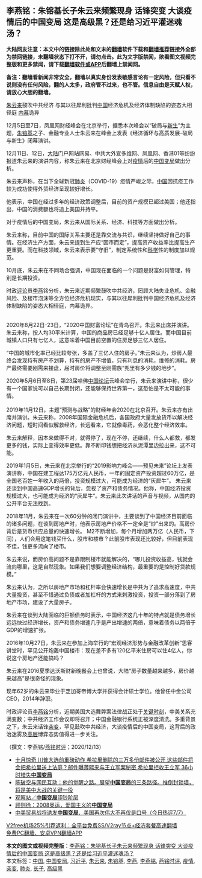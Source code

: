  <h2>李燕铭：朱镕基长子朱云来频繁现身 话锋突变 大谈疫情后的中国变局 这是高级黑？还是给习近平灌迷魂汤？</h2> <p class="notice"><b>大陆网友注意：本文中的链接除此处和文末的<a href="https://github.com/bannedbook/fanqiang" >翻墙</a>软件下载和<a href="https://github.com/killgcd/justmysocks/blob/master/README.md">翻墙推荐</a>链接外全部为禁网链接，未翻墙状态下打不开，请勿点击。此为文字版禁闻，欲看图文视频完整版和更多禁闻，请下载<a href="https://github.com/bannedbook/fanqiang">翻墙软件或APP</a>后翻墙上禁闻网。</p><p>备注：翻墙看新闻非常安全，翻墙以真实身份发表敏感言论有一定风险，但只看不说则没有任何风险，翻的人太多，政府管不过来，也不管。信息自由是天赋人权，请放心大胆的翻墙。</b></p>  <div class="entry">  <p></p> <p><a href="https://www.bannedbook.org/bnews/tag/%e6%9c%b1%e4%ba%91%e6%9d%a5/" class="st_tag internal_tag" rel="tag" title="标签 朱云来 下的日志">朱云来</a>鼓吹中共经济 与其以往犀利批判<span class='wp_keywordlink_affiliate'><a href="https://www.bannedbook.org/" title="中国" target="_blank">中国</a></span>经济危机及经济体制缺陷的姿态大相径庭 <span class='wp_keywordlink_affiliate'><a href="https://www.bannedbook.org/bnews/ccpdope/" title="中共高层内幕" target="_blank">内幕</a></span>诡异</p> <p>12月5日至7日&#65292;凤凰网财经峰会在北京举行&#65292;据悉本次峰会以&#8220;破局与<span class='wp_keywordlink'><a href="https://www.bannedbook.org/forum2/topic1642.html" title="正见网《新生》" target="_blank">新生</a></span>&#8221;为主题&#65292;<a href="https://www.bannedbook.org/bnews/tag/%e6%9c%b1%e9%95%95%e5%9f%ba/" class="st_tag internal_tag" rel="tag" title="标签 朱镕基 下的日志">朱镕基</a>之子&#12289;金融专业人士朱云来在峰会上发表&#12298;经济循环与高质发展-破局与新生&#12299;闭幕演讲&#12290;</p> <p>   12月11日&#12289;12日&#65292;<span class='wp_keywordlink_affiliate'><a href="https://www.bannedbook.org/" title="大陆" target="_blank">大陆</a></span>门户网站网易&#12289;中共大外宣多维网&#12289;凤凰网&#12289;香港01等纷纷报道朱云来的演讲内容&#65292;称朱云来在北京财经峰会上对<a href="https://www.bannedbook.org/bnews/tag/%E7%96%AB%E6%83%85/" class="st_tag internal_tag" rel="tag" title="标签 疫情 下的日志">疫情</a>后的<a href="https://www.bannedbook.org/bnews/tag/%E4%B8%AD%E5%9B%BD%E5%8F%98%E5%B1%80/" class="st_tag internal_tag" rel="tag" title="标签 中国变局 下的日志">中国变局</a>做出分析&#12290;</p> <p>朱云来声称&#65292;在当下全球新冠<a href="https://www.bannedbook.org/bnews/tag/%e8%82%ba%e7%82%8e/" class="st_tag internal_tag" rel="tag" title="标签 肺炎 下的日志">肺炎</a>&#65288;COVID-19&#65289;疫情严峻之际&#65292;<a href="https://www.bannedbook.org/bnews/tag/%E4%B8%AD%E5%9B%BD/" class="st_tag internal_tag" rel="tag" title="标签 中国 下的日志">中国</a>因抗疫工作较为成功使得外贸经济呈现较好增长&#12290;</p> <p>他表示&#65292;中国在经过多年的经济政策调整后&#65292;目前的资产规模已超过美国&#65307;他还指出&#65292;中国的消费额也将追上美国并持平&#12290;</p>  <p>对于疫情后的中国变局&#65292;朱云来从国际关系&#12289;经济&#12289;科技等方面做出分析&#12290;</p> <p>朱云来称&#65292;目前中国的国际关系主要还是靠交流与共识&#65292;继续坚持做好自己的事情&#12290;在经济生产方面&#65292;朱云来提到生产应&#8220;因市而定&#8221;&#65292;提高资产收益率比提高生产更重要&#12290;而在科技领域&#65292;朱云来表示要&#8220;守旧&#8221;&#65292;制定系统性和<span class='wp_keywordlink'><a href="https://www.bannedbook.org/forum11/topic309.html" title="禁片：“科学”的棍子" target="_blank">科学</a></span>性的制度加以规范&#12290;</p> <p>10月底&#65292;朱云来在不同场合强调&#65292;中国现在面临的一个问题是财富如何管理&#65292;特别是长期投资&#12290;</p> <p>时政<span class='wp_keywordlink_affiliate'><a href="https://www.bannedbook.org/bnews/comments/" title="新闻评论" target="_blank">评论</a></span>员<a href="https://www.bannedbook.org/bnews/tag/%e6%9d%8e%e7%87%95/" class="st_tag internal_tag" rel="tag" title="标签 李燕 下的日志">李燕</a>铭分析&#65292;朱云来近期频繁鼓吹中共经济&#65292;罔顾大陆失业危机&#12289;金融风险&#12289;及楼市泡沫等全方位经济危机现实&#65292;与其以往犀利批判中国经济危机及经济体制缺陷的姿态大相径庭&#65292;内幕诡异&#12290;<br />&nbsp;</p> <p>   2020年8月22日-23日&#65292;&#8220;2020中国财富论坛&#8221;在青岛召开&#12290;朱云来出席并演讲&#12290;朱云来称&#65292;按人均30平米计算&#65292;中国的商品房已经足够十亿人居住&#12290;而中国目前城镇人口只有七亿人&#65292;这意味着中国目前空置的住房足够三亿人居住&#12290;</p> <p>&#8220;中国的城市化率已经比较夸张&#65292;多盖了三亿人住的房子&#12290;&#8221;朱云来认为&#65292;炒房人最终会发现持有房产不划算&#65292;持有的房产不增值&#65292;只有利息的消耗&#65292;维修的消耗&#12290;房产最终需要刚需来接盘&#65292;届时房价将调整至刚需族&#8220;兜里有多少钱的地步&#8221;&#12290;</p>  <p>2020年5月6日至8日&#65292;第23届哈佛<span class='wp_keywordlink'><a href="https://www.bannedbook.org/forum21/" title="自由中国论坛" target="_blank">中国论坛</a></span>云峰会举行&#65292;朱云来演讲中称&#65292;很少有一个国家说可以自己长期封闭&#65292;还能够保持世界第一&#65292;这恐怕是不太可能的事情&#12290;<br />&nbsp;<br />2019年11月12日&#65292;主题&#8220;预测与战略&#8221;的财经年会2020在北京召开&#12290;朱云来亦有出席并演讲&#12290;朱云来称&#65292;2008年国际金融危机后&#65292;各国政府大量发放货币以解决经济问题&#65292;短时间看似解救经济&#65292;长远看来&#65292;它就像毒药&#65292;会恶化整个经济效率&#12290; </p> <p>朱云来解释&#65292;因本来做得不对&#65292;就得停了&#65292;现在不停&#65292;还继续&#65292;什么人都救&#65292;都发更多的钱&#65292;实际上变得效率更低&#12290;靠不断印钱想把经济从泥潭里边拉出来&#65292;这不可能&#12290;</p> <p>   2019年1月5日&#65292;朱云来在北京举行的&#8220;2019影响力峰会&#8212;&#8212;预见未来&#8221;论坛上发表演讲称&#65292;中国在建工程达175万亿元人民币&#65292;一年的固定资产投资超过60万亿&#65292;是全国老百姓一年收入的两倍&#65292;投资规模过大&#65292;可能成为经济的&#8220;灰犀牛&#8221;&#12290; 朱云来还谈到中国高速GDP增长的背后&#65292;忽视了资产和债务情况&#12290;他称&#65292;中国经济投资规模过大&#65292;也可能成为经济的&#8220;灰犀牛&#8221;&#12290;朱云来此次讲话的声音与视频&#65292;从国内的公开平台无法找到&#12290;</p> <p>2018年11月&#65292;朱云来在一次60分钟的闭门演讲中&#65292;主要谈到了中国经济目前面临的诸多问题&#65292;在谈到房地产时&#65292;他表示房地产价格不一定全是&#8220;炒&#8221;出来的&#12290;高房价背后是货币供应总量的快速增长&#12290; M2不断增加&#65292;每个月增加两万亿&#65288;人民币&#65292;下同&#65289;&#65292;人们会用这笔钱买什么&#65292;股市和楼市&#65311;此前股市表现还比较好&#65292;但目前表现不佳&#65292;钱更多流向了楼市&#12290;</p> <p>朱云来说&#65292;而房价高问题不是靠限制楼市就能解决的&#65292;&#8220;哪儿投资收益高&#65292;钱就会流向哪里&#65292;这是自然现象&#12290;如果我们想要调整经济结构&#65292;最重要的是控制好贷款规模&#12290;&#8221; </p> <p>朱云来认为&#65292;之所以房地产市场和杠杆率会快速增长是中共为了追求高速度&#65292;中共大量投资&#65292;甚至不惜通过负债或者加杠杆的方式来刺激投资&#65292;投资一部分落到了房地产市场&#65292;建设了大量房子&#12290;</p>  <p>朱云来在谈到大陆面临的巨额债务时表示&#65292;中国经济这几十年的特点就是债务增长远远快过经济增长&#65292;资产和债务增速几乎是产出增速的两倍&#65292;意味着债务以两倍于GDP的增速扩张&#12290;</p> <p>   2016年10月27日&#65292;朱云来在参加上海举行的&#8220;宏观经济形势与金融改革创新&#8221;思客讲堂时&#65292;罕见公开炮轰中国楼市&#65306;现在差不多有120亿平米住房可以住4亿人&#65292;你说这个房地产还能搞吗&#65311;</p> <p>朱云来在2016夏季达沃斯财新晚餐会上也曾说&#65292;大陆&#8220;房子数量越来越多&#65292;房价越来越高&#8221;是很奇怪的现象&#12290;</p> <p>现年62岁的朱云来毕业于芝加哥帝博大学并获得会计硕士学位&#12290;他曾任中金公司CEO&#65292;2014年辞职&#12290;</p> <p>时政评论员<a href="https://www.bannedbook.org/bnews/tag/%e6%9d%8e%e7%87%95%e9%93%ad/" class="st_tag internal_tag" rel="tag" title="标签 李燕铭 下的日志">李燕铭</a>分析&#65292;近期美国大选舞弊案法律战正处于<span class='wp_keywordlink'><a href="https://www.bannedbook.org/forum2/topic151.html" title="关键时刻：李鹏日记" target="_blank">关键时刻</a></span>&#65292;中美关系充满变数&#65307;中共经济工作会议即将召开&#65307;中国金融银行系统正被深度清洗&#12290;多重背景之下&#65292;朱云来话锋<a href="https://www.bannedbook.org/bnews/tag/%E7%AA%81%E5%8F%98/" class="st_tag internal_tag" rel="tag" title="标签 突变 下的日志">突变</a>&#65292;罕见鼓吹中共经济&#65292;大谈疫情后的中国变局&#65292;这背后的政治迷雾及<span class='wp_keywordlink_affiliate'><a href="https://www.bannedbook.org/bnews/ccpdope/" title="中共高层内幕" target="_blank">高层</a></span>博弈态势值得进一步关注&#12290;</p> <p>&#65288;撰文&#65306;李燕铭/<a href="https://www.bannedbook.org/bnews/tag/%e7%87%95%e9%93%ad%e6%97%b6%e8%af%84/" class="st_tag internal_tag" rel="tag" title="标签 燕铭时评 下的日志">燕铭时评</a>&#65307;2020/12/13&#65289; </p>  <ul class='op-related-articles' title='相关阅读'> <li><a href='https://www.bannedbook.org/bnews/comments/20201013/1412998.html' target='_blank'>十月惊奇 川普大选前重磅动作 希拉里删除的三万多份邮件被公开 这些邮件将会把希拉里送上法庭？邮件曝薄熙来与王立军案秘密 希拉里拒收王立军 36小时错失<b>中国变局</b></a></li> <li><a href='https://www.bannedbook.org/bnews/bannedvideo/20200630/1353234.html' target='_blank'>陈破空与网民互动：他的觉醒之路。展望<b>中国变局</b>的三条路径。推倒封锁墙，将是美中大战的关键一役</a></li> <li><a href='https://www.bannedbook.org/bnews/baitai/20200515/1329114.html' target='_blank'>观察站／<b>中国变局</b>印钞阶层</a></li> <li><a href='https://www.bannedbook.org/bnews/baitai/20080420/1017758.html' target='_blank'>顾则徐&#65306;2008奥运&#65292;爱国主义的<b>中国变局</b></a></li> <li><a href='https://www.bannedbook.org/bnews/bannedvideo/20180708/968485.html' target='_blank'>中美贸易战将诱发<b>中国变局</b>、美国再次伟大不再仅是口号（今日热评7/7）</a></li> </ul> <p class="texttj"> <a href="https://www.bannedbook.org/forum23/topic22702.html" target="_blank">V2free机场25%引荐返利：全平台免费SS/V2ray节点+经济套餐高速翻墙</a><br/> <a href="https://github.com/bannedbook/fanqiang/wiki/%E7%A6%81%E9%97%BB%E7%BD%91%E5%AE%89%E5%8D%93%E7%BF%BB%E5%A2%99%E6%96%B0%E9%97%BBAPP" target="_blank">免费PC翻墙、安卓VPN翻墙APP</a></p><p> </p><a name='sharetosocial'></a>       <div><b>本文的图文或视频完整版</b>：<a href='https://www.bannedbook.org/bnews/comments/20201216/1448996.html'>李燕铭：朱镕基长子朱云来频繁现身 话锋突变 大谈疫情后的中国变局 这是高级黑？还是给习近平灌迷魂汤？</a></div>  </div><!--END ENTRY--> <div class="postfooter"> <div>本文标签：<a href="https://www.bannedbook.org/bnews/tag/%E4%B8%AD%E5%9B%BD/" rel="tag">中国</a>, <a href="https://www.bannedbook.org/bnews/tag/%E4%B8%AD%E5%9B%BD%E5%8F%98%E5%B1%80/" rel="tag">中国变局</a>, <a href="https://www.bannedbook.org/bnews/tag/%e4%b9%a0%e8%bf%91%e5%b9%b3/" rel="tag">习近平</a>, <a href="https://www.bannedbook.org/bnews/tag/%e6%9c%b1%e4%ba%91%e6%9d%a5/" rel="tag">朱云来</a>, <a href="https://www.bannedbook.org/bnews/tag/%e6%9c%b1%e9%95%95%e5%9f%ba/" rel="tag">朱镕基</a>, <a href="https://www.bannedbook.org/bnews/tag/%e6%9d%8e%e7%87%95/" rel="tag">李燕</a>, <a href="https://www.bannedbook.org/bnews/tag/%e6%9d%8e%e7%87%95%e9%93%ad/" rel="tag">李燕铭</a>, <a href="https://www.bannedbook.org/bnews/tag/%e7%87%95%e9%93%ad%e6%97%b6%e8%af%84/" rel="tag">燕铭时评</a>, <a href="https://www.bannedbook.org/bnews/tag/%E7%96%AB%E6%83%85/" rel="tag">疫情</a>, <a href="https://www.bannedbook.org/bnews/tag/%E7%AA%81%E5%8F%98/" rel="tag">突变</a>, <a href="https://www.bannedbook.org/bnews/tag/%e8%82%ba%e7%82%8e/" rel="tag">肺炎</a>, <a href="https://www.bannedbook.org/bnews/tag/%E9%95%BF%E5%AD%90/" rel="tag">长子</a>, <a href="https://www.bannedbook.org/bnews/tag/%E9%AB%98%E7%BA%A7%E9%BB%91/" rel="tag">高级黑</a></div>  </div><!--END POSTFOOTER--> 